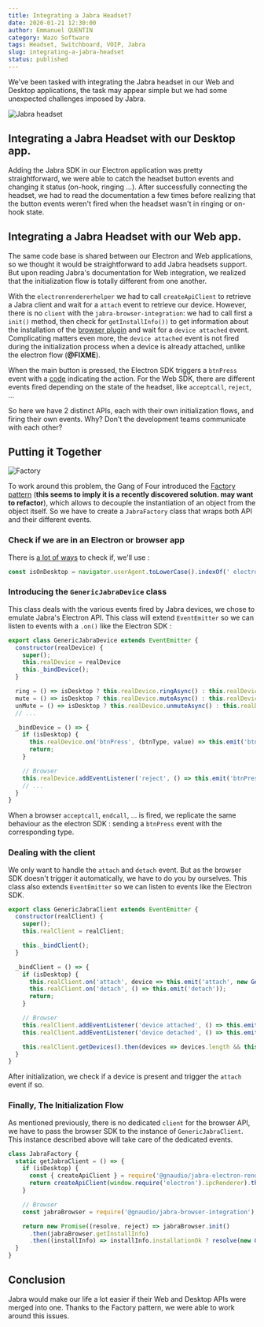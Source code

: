 ```yaml
---
title: Integrating a Jabra Headset?
date: 2020-01-21 12:30:00
author: Emmanuel QUENTIN
category: Wazo Software
tags: Headset, Switchboard, VOIP, Jabra
slug: integrating-a-jabra-headset
status: published
---
```


We've been tasked with integrating the Jabra headset in our Web and Desktop applications, the task may appear simple but we had some unexpected challenges imposed by Jabra.

![Jabra headset](https://user-images.githubusercontent.com/2076632/71919321-659ba580-3152-11ea-8095-d27f22a6958b.jpg)

## Integrating a Jabra Headset with our Desktop app.

Adding the Jabra SDK in our Electron application was pretty straightforward, we were able to catch the headset button events and changing it status (on-hook, ringing ...).
After successfully connecting the headset, we had to read the documentation a few times before realizing that the button events weren't fired when the headset wasn't in ringing or on-hook state.

## Integrating a Jabra Headset with our Web app.

The same code base is shared between our Electron and Web applications, so we thought it would be straightforward to add Jabra headsets support. But upon reading Jabra's documentation for Web integration, we realized that the initialization flow is totally different from one another.

With the `electronrendererhelper` we had to call `createApiClient` to retrieve a Jabra client and wait for a `attach` event to retrieve our device. However, there is no `client` with the `jabra-browser-integration`: we had to call first a `init()` method, then check for `getInstallInfo())` to get information about the installation of the [browser plugin](https://chrome.google.com/webstore/detail/jabra-browser-integration/okpeabepajdgiepelmhkfhkjlhhmofma) and wait for a `device attached` event. Complicating matters even more, the `device attached` event is not fired during the initialization process when a device is already attached, unlike the electron flow (**@FIXME**).

When the main button is pressed, the Electron SDK triggers a `btnPress` event with a [code](https://github.com/gnaudio/jabra-node-sdk/blob/6ed31e69ae2ad2358766e5a38b25afdfb79652ca/nodesdk/src/main/jabra-enums.ts#L68) indicating the action. For the Web SDK, there are different events fired depending on the state of the headset, like `acceptcall`, `reject`, ...

So here we have 2 distinct APIs, each with their own initialization flows, and firing their own events. Why? Don't the development teams communicate with each other?

## Putting it Together

![Factory](https://user-images.githubusercontent.com/2076632/71919409-9e3b7f00-3152-11ea-9153-a3af5e7beb0d.jpg)

To work around this problem, the Gang of Four introduced the [Factory pattern](https://en.wikipedia.org/wiki/Factory_method_pattern) (**this seems to imply it is a recently discovered solution. may want to refactor**), which allows to decouple the instantiation of an object from the object itself. So we have to create a `JabraFactory` class that wraps both API and their different events.

### Check if we are in an Electron or browser app

There is [a lot of ways](https://github.com/electron/electron/issues/2288) to check if, we'll use :

```js
const isOnDesktop = navigator.userAgent.toLowerCase().indexOf(' electron/') > -1;
```

### Introducing the `GenericJabraDevice` class

This class deals with the various events fired by Jabra devices, we chose to emulate Jabra's Electron API. This class will extend `EventEmitter` so we can listen to events with a `.on()` like the Electron SDK :

```js
export class GenericJabraDevice extends EventEmitter {
  constructor(realDevice) {
    super();
    this.realDevice = realDevice
    this._bindDevice();
  }

  ring = () => isDesktop ? this.realDevice.ringAsync() : this.realDevice.ring();
  mute = () => isDesktop ? this.realDevice.muteAsync() : this.realDevice.mute();
  unMute = () => isDesktop ? this.realDevice.unmuteAsync() : this.realDevice.unmute();
  // ...

  _bindDevice = () => {
    if (isDesktop) {
      this.realDevice.on('btnPress', (btnType, value) => this.emit('btnPress', btnType, value));
      return;
    }

    // Browser
    this.realDevice.addEventListener('reject', () => this.emit('btnPress', enumDeviceBtnType.RejectCall));
    // ...
  }
}
```

When a browser `acceptcall`, `endcall`, ... is fired, we replicate the same behaviour as the electron SDK : sending a `btnPress` event with the corresponding type.

### Dealing with the client

We only want to handle the `attach` and `detach` event. But as the browser SDK doesn't trigger it automatically, we have to do you by ourselves. This class also extends `EventEmitter` so we can listen to events like the Electron SDK.

```js
export class GenericJabraClient extends EventEmitter {
  constructor(realClient) {
    super();
    this.realClient = realClient;

    this._bindClient();
  }

  _bindClient = () => {
    if (isDesktop) {
      this.realClient.on('attach', device => this.emit('attach', new GenericJabraDevice(device)));
      this.realClient.on('detach', () => this.emit('detach'));
      return;
    }

    // Browser
    this.realClient.addEventListener('device attached', () => this.emit('attach', new GenericJabraDevice(this.realClient)));
    this.realClient.addEventListener('device detached', () => this.emit('detach'));

    this.realClient.getDevices().then(devices => devices.length && this.emit('attach', new GenericJabraDevice(this.realClient)));
  }
}
```

After initialization, we check if a device is present and trigger the `attach` event if so.

### Finally, The Initialization Flow

As mentioned previously, there is no dedicated `client` for the browser API, we have to pass the browser SDK to the instance of `GenericJabraClient`. This instance described above will take care of the dedicated events.

```js
class JabraFactory {
  static getJabraClient = () => {
    if (isDesktop) {
      const { createApiClient } = require('@gnaudio/jabra-electron-renderer-helper');
      return createApiClient(window.require('electron').ipcRenderer).then(client => new GenericJabraClient(client));
    }

    // Browser
    const jabraBrowser = require('@gnaudio/jabra-browser-integration');

    return new Promise((resolve, reject) => jabraBrowser.init()
      .then(jabraBrowser.getInstallInfo)
      .then((installInfo) => installInfo.installationOk ? resolve(new GenericJabraClient(jabraBrowser)) : reject()));
  }
}
```

## Conclusion

Jabra would make our life a lot easier if their Web and Desktop APIs were merged into one. Thanks to the Factory pattern, we were able to work around this issues.
